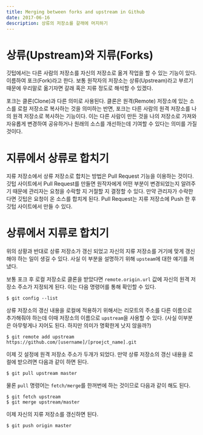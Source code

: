 ```yaml
---
title: Merging between forks and upstream in Github
date: 2017-06-16
description: 상류의 저장소를 갈래에 머지하기
---
```


# 상류(Upstream)와 지류(Forks)

깃텁에서는 다른 사람의 저장소를 자신의 저장소로 옮겨 작업을 할 수 있는 기능이 있다. 이름하여 포크(Fork)라고 한다. 보통 원작자의 저장소는 상류(Upstream)라고 부르기 때문에 우리말로 옮기자면 갈래 혹은 지류 정도로 해석할 수 있겠다. 

포크는 클론(Clone)과 다른 의미로 사용된다. 클론은 원격(Remote) 저장소에 있는 소스를 로컬 저장소로 복사하는 것을 의미하는 반면, 포크는 다른 사람의 원격 저장소를 나의 원격 저장소로 복사하는 기능이다. 이는 다른 사람이 만든 것을 나의 저장소로 가져와 자유롭게 변경하여 공유하거나 원래의 소스를 개선하는데 기여할 수 있다는 의미를 가질 것이다. 

# 지류에서 상류로 합치기

지류 저장소에서 상류 저장소로 합치는 방법은 Pull Request 기능을 이용하는 것이다. 깃텁 사이트에서 Pull Request를 만들면 원작자에게 어떤 부분이 변경되었는지 알려주기 때문에 관리자는 요청을 수락할 지 거절할 지 결정할 수 있다. 만약 관리자가 수락한다면 깃텁은 요청이 온 소스를 합치게 된다. Pull Request는 지류 저장소에 Push 한 후 깃텁 사이트에서 만들 수 있다.

# 상류에서 지류로 합치기

위의 상황과 반대로 상류 저장소가 갱신 되었고 자신의 지류 저장소를 거기에 맞게 갱신해야 하는 일이 생길 수 있다. 사실 이 부분을 설명하기 위해 `upsteam`에 대한 얘기를 꺼냈다.

보통 포크 후 로컬 저장소로 클론을 받았다면 `remote.origin.url` 값에 자신의 원격 저장소 주소가 지정되게 된다. 이는 다음 명령어를 통해 확인할 수 있다.

```
$ git config --list
```

상류 저장소의 갱신 내용을 로컬에 적용하기 위해서는 리모트의 주소를 다른 이름으로 추가해줘야 하는데 이때 저장소의 이름으로 `upstream`을 사용할 수 있다. (사실 이부분은 아무렇게나 지어도 된다. 하지만 의미가 명확한게 낫지 않을까?)

```
$ git remote add upstream https://github.com/[username]/[proejct_name].git
```

이제 깃 설정에 원격 저장소 주소가 두개가 되었다. 만약 상류 저장소의 갱신 내용을 로컬에 받으려면 다음과 같이 하면 된다.

```
$ git pull upstream master
```

물론 `pull` 명령어는 `fetch/merge`를 한꺼번에 하는 것이므로 다음과 같이 해도 된다.

```
$ git fetch upstream
$ git merge upstream/master
```

이제 자신의 지류 저장소를 갱신하면 된다.

```
$ git push origin master
```

